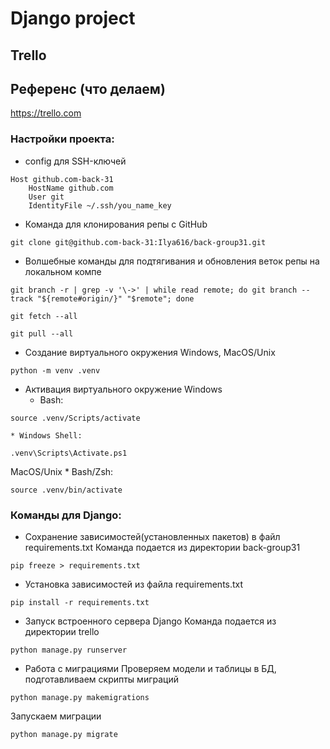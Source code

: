 # Django project
## Trello


## Референс (что делаем)
https://trello.com

### Настройки проекта:
- config для SSH-ключей
```
Host github.com-back-31
    HostName github.com
    User git
    IdentityFile ~/.ssh/you_name_key
```

- Команда для клонирования репы с GitHub
```
git clone git@github.com-back-31:Ilya616/back-group31.git
```

- Волшебные команды для подтягивания и обновления веток репы на локальном компе
```
git branch -r | grep -v '\->' | while read remote; do git branch --track "${remote#origin/}" "$remote"; done
```
```
git fetch --all
```
```
git pull --all
```

- Создание виртуального окружения
Windows, MacOS/Unix
```
python -m venv .venv
```

- Активация виртуального окружение
Windows
    * Bash:
```
source .venv/Scripts/activate
```
    * Windows Shell:
```
.venv\Scripts\Activate.ps1
```
MacOS/Unix
    * Bash/Zsh:
```
source .venv/bin/activate
```

### Команды для Django:
- Сохранение зависимостей(установленных пакетов) в файл requirements.txt
Команда подается из директории back-group31
```
pip freeze > requirements.txt
```
- Установка зависимостей из файла requirements.txt
```
pip install -r requirements.txt
```

- Запуск встроенного сервера Django
Команда подается из директории trello
```
python manage.py runserver
```

- Работа с миграциями
Проверяем модели и таблицы в БД, подготавливаем скрипты миграций
```
python manage.py makemigrations
```
Запускаем миграции
```
python manage.py migrate
```
